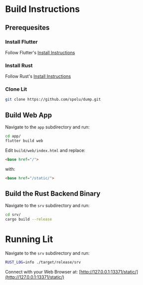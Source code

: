 # Build Instructions

## Prerequesites

### Install Flutter

Follow Flutter's [Install Instructions](https://flutter.dev/docs/get-started/install)

### Install Rust

Follow Rust's [Install Instructions](https://www.rust-lang.org/tools/install)

### Clone Lit

```bash
git clone https://github.com/spolu/dump.git
```

## Build Web App

Navigate to the `app` subdirectory and run:

```bash
cd app/
flutter build web
```

Edit `build/web/index.html` and replace:
```html
<base href="/">
```
with:
```html
<base href="/static/">
```

## Build the Rust Backend Binary

Navigate to the `srv` subdirectory and run:

```bash
cd srv/
cargo build --release
```

# Running Lit

Navigate to the `srv` subdirectory and run:

```bash
RUST_LOG=info ./target/release/srv
```

Connect with your Web Browser at:
[http://127.0.0.1:13371/static/](http://127.0.0.1:13371/static/)
